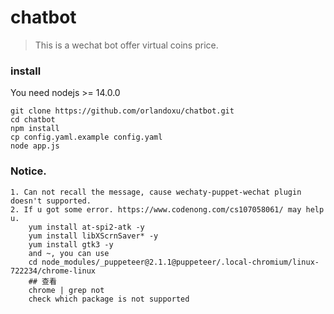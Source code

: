 # chatbot

> This is a wechat bot offer virtual coins price.

### install  
You need nodejs >= 14.0.0
```
git clone https://github.com/orlandoxu/chatbot.git
cd chatbot
npm install
cp config.yaml.example config.yaml
node app.js
```

### Notice.
```
1. Can not recall the message, cause wechaty-puppet-wechat plugin doesn't supported.
2. If u got some error. https://www.codenong.com/cs107058061/ may help u.
    yum install at-spi2-atk -y
    yum install libXScrnSaver* -y
    yum install gtk3 -y
    and ~, you can use 
    cd node_modules/_puppeteer@2.1.1@puppeteer/.local-chromium/linux-722234/chrome-linux
    ## 查看
    chrome | grep not
    check which package is not supported
```
